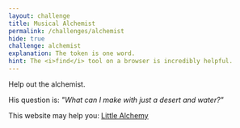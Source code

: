 ```yaml
---
layout: challenge
title: Musical Alchemist
permalink: /challenges/alchemist
hide: true
challenge: alchemist
explanation: The token is one word.
hint: The <i>find</i> tool on a browser is incredibly helpful.
---
```


Help out the alchemist. 

His question is: *"What can I make with just a desert and water?"*

This website may help you: [Little Alchemy](https://littlealchemy.com "I might help you")
